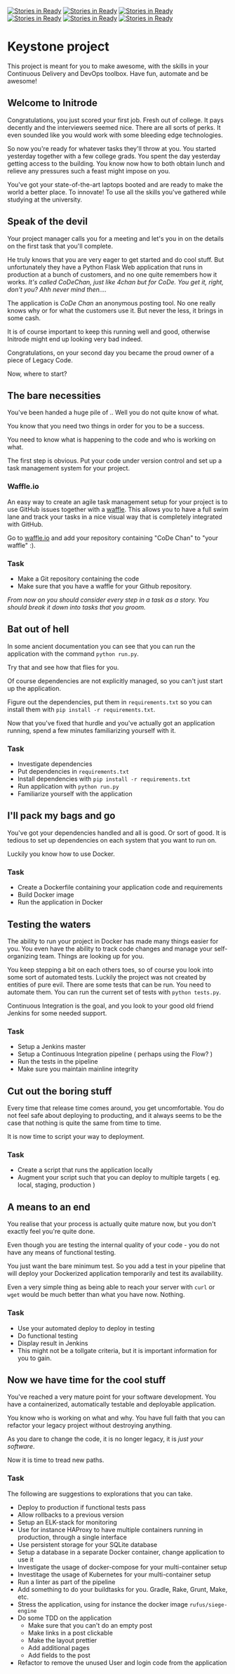 [![Stories in Ready](https://badge.waffle.io/JonathanKrogsager/ca-project.png?label=ready&title=Ready)](https://waffle.io/JonathanKrogsager/ca-project?utm_source=badge)
[![Stories in Ready](https://badge.waffle.io/Knut-Aage-Hofseth/ca-project.png?label=ready&title=Ready)](https://waffle.io/Knut-Aage-Hofseth/ca-project?utm_source=badge)
[![Stories in Ready](https://badge.waffle.io/JonasKs/ca-project.png?label=ready&title=Ready)](https://waffle.io/JonasKs/ca-project?utm_source=badge)
[![Stories in Ready](https://badge.waffle.io/gatikman/ca-project.png?label=ready&title=Ready)](https://waffle.io/gatikman/ca-project?utm_source=badge)
[![Stories in Ready](https://badge.waffle.io/Gustafssonz/ca-project.png?label=ready&title=Ready)](https://waffle.io/Gustafssonz/ca-project?utm_source=badge)
[![Stories in Ready](https://badge.waffle.io/timjon13/ca-project.png?label=ready&title=Ready)](https://waffle.io/timjon13/ca-project?utm_source=badge)
# Keystone project

This project is meant for you to make awesome, with the skills in your Continuous Delivery and DevOps toolbox.
Have fun, automate and be awesome!

## Welcome to Initrode

Congratulations, you just scored your first job. Fresh out of college.
It pays decently and the interviewers seemed nice. There are all sorts of perks.
It even sounded like you would work with some bleeding edge technologies.

So now you're ready for whatever tasks they'll throw at you.
You started yesterday together with a few college grads.
You spent the day yesterday getting access to the building. 
You know now how to both obtain lunch and relieve any pressures such a feast might impose on you.


You've got your state-of-the-art laptops booted and are ready to make the world a better place.
To innovate! To use all the skills you've gathered while studying at the university.

## Speak of the devil

Your project manager calls you for a meeting and let's you in on the details on the first task that you'll complete.

He truly knows that you are very eager to get started and do cool stuff. But unfortunately they have a Python Flask Web application that runs in production at a bunch of customers, and no one quite remembers how it works. _It's called CoDeChan, just like 4chan but for CoDe. You get it, right, don't you? Ahh never mind then...._

The application is _CoDe Chan_ an anonymous posting tool. No one really knows why or for what the customers use it. But never the less, it brings in some cash.

It is of course important to keep this running well and good, otherwise Initrode might end up looking very bad indeed.

Congratulations, on your second day you became the proud owner of a piece of Legacy Code.

Now, where to start?

## The bare necessities

You've been handed a huge pile of .. Well you do not quite know of what.

You know that you need two things in order for you to be a success.

You need to know what is happening to the code and who is working on what.

The first step is obvious. Put your code under version control and set up a task management system for your project.

### Waffle.io
An easy way to create an agile task management setup for your project is to use GitHub issues together with a [waffle](https://waffle.io). This allows you to have a full swim lane and track your tasks in a nice visual way that is completely integrated with GitHub.

Go to [waffle.io](https://waffle.io) and add your repository containing "CoDe Chan" to "your waffle" :).

### Task

- Make a Git repository containing the code
- Make sure that you have a waffle for your Github repository.

_From now on you should consider every step in a task as a story. You should break it down into tasks that you groom._

## Bat out of hell

In some ancient documentation you can see that you can run the application with the command `python run.py`.

Try that and see how that flies for you.

Of course dependencies are not explicitly managed, so you can't just start up the application.

Figure out the dependencies, put them in `requirements.txt` so you can install them with `pip install -r requirements.txt`.

Now that you've fixed that hurdle and you've actually got an application running, spend a few minutes familiarizing yourself with it.

### Task

- Investigate dependencies
- Put dependencies in `requirements.txt`
- Install dependencies with `pip install -r requirements.txt`
- Run application with `python run.py`
- Familiarize yourself with the application

## I'll pack my bags and go

You've got your dependencies handled and all is good. Or sort of good. It is tedious to set up dependencies on each system that you want to run on.

Luckily you know how to use Docker. 

### Task

- Create a Dockerfile containing your application code and requirements
- Build Docker image
- Run the application in Docker

## Testing the waters

The ability to run your project in Docker has made many things easier for you. You even have the ability to track code changes and manage your self-organizing team.
Things are looking up for you.

You keep stepping a bit on each others toes, so of course you look into some sort of automated tests.
Luckily the project was not created by entities of pure evil. There are some tests that can be run. You need to automate them. You can run the current set of tests with `python tests.py`.

Continuous Integration is the goal, and you look to your good old friend Jenkins for some needed support.

### Task

- Setup a Jenkins master
- Setup a Continuous Integration pipeline ( perhaps using the Flow? )
- Run the tests in the pipeline
- Make sure you maintain mainline integrity

## Cut out the boring stuff

Every time that release time comes around, you get uncomfortable. You do not feel safe about deploying to producting, and it always seems to be
the case that nothing is quite the same from time to time.

It is now time to script your way to deployment. 

### Task

- Create a script that runs the application locally
- Augment your script such that you can deploy to multiple targets ( eg. local, staging, production )

## A means to an end

You realise that your process is actually quite mature now, but you don't exactly feel you're quite done.

Even though you are testing the internal quality of your code - you do not have any means of functional testing.

You just want the bare minimum test. So you add a test in your pipeline that will deploy your Dockerized application temporarily and test its availability.

Even a very simple thing as being able to reach your server with `curl` or `wget` would be much better than what you have now. Nothing.

### Task

- Use your automated deploy to deploy in testing
- Do functional testing
- Display result in Jenkins
- This might not be a tollgate criteria, but it is important information for you to gain.

## Now we have time for the cool stuff

You've reached a very mature point for your software development.
You have a containerized, automatically testable and deployable application.

You know who is working on what and why. You have full faith that you can refactor your legacy project without destroying anything.

As you dare to change the code, it is no longer legacy, it is _just your software_.

Now it is time to tread new paths.

### Task

The following are suggestions to explorations that you can take.

- Deploy to production if functional tests pass
- Allow rollbacks to a previous version
- Setup an ELK-stack for monitoring
- Use for instance HAProxy to have multiple containers running in production, through a single interface
- Use persistent storage for your SQLite database
- Setup a database in a separate Docker container, change application to use it
- Investigate the usage of docker-compose for your multi-container setup
- Investitage the usage of Kubernetes for your multi-container setup
- Run a linter as part of the pipeline
- Add something to do your buildtasks for you. Gradle, Rake, Grunt, Make, etc.
- Stress the application, using for instance the docker image `rufus/siege-engine`
- Do some TDD on the application
  - Make sure that you can't do an empty post
  - Make links in a post clickable
  - Make the layout prettier
  - Add additional pages
  - Add fields to the post
- Refactor to remove the unused User and login code from the application
